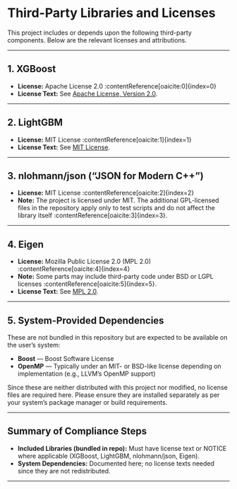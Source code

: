 # Third-Party Libraries and Licenses

This project includes or depends upon the following third-party components. Below are the relevant licenses and attributions.

---

## 1. **XGBoost**
- **License:** Apache License 2.0 :contentReference[oaicite:0]{index=0}
- **License Text:** See [Apache License, Version 2.0](http://www.apache.org/licenses/LICENSE-2.0).

---

## 2. **LightGBM**
- **License:** MIT License :contentReference[oaicite:1]{index=1}
- **License Text:** See [MIT License](https://opensource.org/licenses/MIT).

---

## 3. **nlohmann/json (“JSON for Modern C++”)**
- **License:** MIT License :contentReference[oaicite:2]{index=2}
- **Note:** The project is licensed under MIT. The additional GPL-licensed files in the repository apply only to test scripts and do not affect the library itself :contentReference[oaicite:3]{index=3}.

---

## 4. **Eigen**
- **License:** Mozilla Public License 2.0 (MPL 2.0) :contentReference[oaicite:4]{index=4}
- **Note:** Some parts may include third-party code under BSD or LGPL licenses :contentReference[oaicite:5]{index=5}.
- **License Text:** See [MPL 2.0](https://www.mozilla.org/MPL/2.0/).

---

## 5. **System-Provided Dependencies**
These are not bundled in this repository but are expected to be available on the user’s system:
- **Boost** — Boost Software License
- **OpenMP** — Typically under an MIT- or BSD-like license depending on implementation (e.g., LLVM’s OpenMP support)

Since these are neither distributed with this project nor modified, no license files are required here. Please ensure they are installed separately as per your system’s package manager or build requirements.

---

##  Summary of Compliance Steps
- **Included Libraries (bundled in repo):** Must have license text or NOTICE where applicable (XGBoost, LightGBM, nlohmann/json, Eigen).
- **System Dependencies:** Documented here; no license texts needed since they are not redistributed.

---

